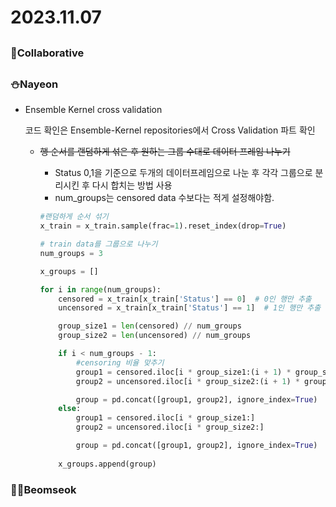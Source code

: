 # 2023.11.07

## <Collaborative Work>

### 🌟Collaborative

## <Personal Work>

### ⛄Nayeon

- Ensemble Kernel cross validation
    
    코드 확인은 Ensemble-Kernel repositories에서 Cross Validation 파트 확인
    
    - ~~행 순서를 랜덤하게 섞은 후 원하는 그룹 수대로 데이터 프레임 나누기~~
        - Status 0,1을 기준으로 두개의 데이터프레임으로 나눈 후 각각 그룹으로 분리시킨 후 다시 합치는 방법 사용
        - num_groups는 censored data 수보다는 적게 설정해야함.
        
        ```python
        #랜덤하게 순서 섞기
        x_train = x_train.sample(frac=1).reset_index(drop=True)
        
        # train data를 그룹으로 나누기
        num_groups = 3
        
        x_groups = []
        
        for i in range(num_groups):
            censored = x_train[x_train['Status'] == 0]  # 0인 행만 추출
            uncensored = x_train[x_train['Status'] == 1]  # 1인 행만 추출
        
            group_size1 = len(censored) // num_groups
            group_size2 = len(uncensored) // num_groups
        
            if i < num_groups - 1:
                #censoring 비율 맞추기
                group1 = censored.iloc[i * group_size1:(i + 1) * group_size1]
                group2 = uncensored.iloc[i * group_size2:(i + 1) * group_size2]
        
                group = pd.concat([group1, group2], ignore_index=True)
            else:
                group1 = censored.iloc[i * group_size1:]
                group2 = uncensored.iloc[i * group_size2:]
        
                group = pd.concat([group1, group2], ignore_index=True)
            
            x_groups.append(group)
        ```
        

### 💪🏻Beomseok